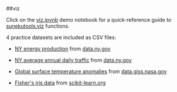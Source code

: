 ##viz

Click on the [viz.ipynb](https://github.com/samkennerly/suneku/blob/master/sunekutools/viz/viz.ipynb) demo notebook for a quick-reference guide to [sunekutools.viz](https://github.com/samkennerly/suneku/blob/master/sunekutools/viz/viz.py) functions.

4 practice datasets are included as CSV files:
- [NY energy production](https://github.com/samkennerly/suneku/blob/master/data/Energy.csv)
from [data.ny.gov](https://data.ny.gov/Energy-Environment/Electric-Generation-By-Fuel-Type-GWh-Beginning-196/h4gs-8qnu)

- [NY average annual daily traffic](https://github.com/samkennerly/suneku/blob/master/data/Traffic.csv)
from [data.ny.gov](https://data.ny.gov/Transportation/Annual-Average-Daily-Traffic-AADT-Beginning-1977/6amx-2pbv)

- [Global surface temperature anomalies](https://github.com/samkennerly/suneku/blob/master/data/ZonalTempAnomaly.csv)
from [data.giss.nasa.gov](https://data.giss.nasa.gov/gistemp/)

- [Fisher's iris data](https://github.com/samkennerly/suneku/blob/master/data/Iris.csv)
from [scikit-learn.org](http://scikit-learn.org/stable/modules/generated/sklearn.datasets.load_iris.html)
